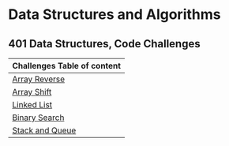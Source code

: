 # Data Structures and Algorithms

## 401 Data Structures, Code Challenges

| Challenges Table of content                  |
| :------------------------------------------- |
| [Array Reverse](/challenges/ArrayReverse.md) |
| [Array Shift](/challenges/arrayshift.md)     |
| [Linked List](/Data-Structures/Readme.md)    |
| [Binary Search](/challenges/BinarySearch.md) |
| [Stack and Queue](/stackandqueues/StacksandQueues.md) |